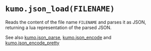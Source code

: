# `kumo.json_load(FILENAME)`

Reads the content of the file name `FILENAME` and parses it as JSON,
returning a lua representation of the parsed JSON.

See also [kumo.json_parse](json_parse.md), [kumo.json_encode](json_encode.md)
and [kumo.json_encode_pretty](json_encode_pretty.md)
